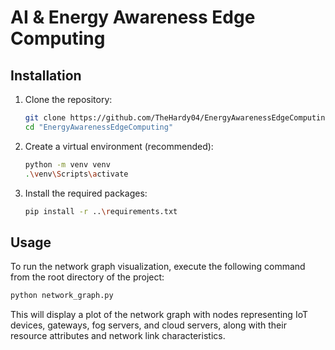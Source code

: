 # AI & Energy Awareness Edge Computing

## Installation

1.  Clone the repository:
    ```bash
    git clone https://github.com/TheHardy04/EnergyAwarenessEdgeComputing.git
    cd "EnergyAwarenessEdgeComputing"
    ```

2.  Create a virtual environment (recommended):
    ```bash
    python -m venv venv
    .\venv\Scripts\activate
    ```

3.  Install the required packages:
    ```bash
    pip install -r ..\requirements.txt
    ```

## Usage

To run the network graph visualization, execute the following command from the root directory of the project:

```bash
python network_graph.py
```

This will display a plot of the network graph with nodes representing IoT devices, gateways, fog servers, and cloud servers, along with their resource attributes and network link characteristics.
